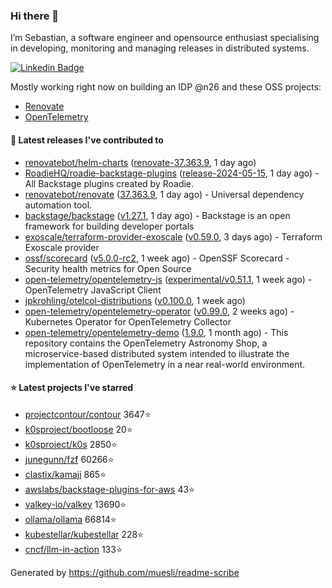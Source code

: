 ### Hi there 👋

I’m Sebastian, a software engineer and opensource enthusiast specialising in developing, monitoring and managing releases in distributed systems.    

[![Linkedin Badge](https://img.shields.io/badge/-LinkedIn-blue?style=flat&logo=Linkedin&logoColor=white&link=https://www.linkedin.com/in/sebastian-poxhofer/)](https://www.linkedin.com/in/sebastian-poxhofer/)

Mostly working right now on building an IDP @n26 and these OSS projects:
- [Renovate](https://github.com/renovatebot/renovate)
- [OpenTelemetry](https://github.com/open-telemetry)



#### 🚀 Latest releases I've contributed to

- [renovatebot/helm-charts](https://github.com/renovatebot/helm-charts) ([renovate-37.363.9](https://github.com/renovatebot/helm-charts/releases/tag/renovate-37.363.9), 1 day ago)
- [RoadieHQ/roadie-backstage-plugins](https://github.com/RoadieHQ/roadie-backstage-plugins) ([release-2024-05-15](https://github.com/RoadieHQ/roadie-backstage-plugins/releases/tag/release-2024-05-15), 1 day ago) - All Backstage plugins created by Roadie.
- [renovatebot/renovate](https://github.com/renovatebot/renovate) ([37.363.9](https://github.com/renovatebot/renovate/releases/tag/37.363.9), 1 day ago) - Universal dependency automation tool.
- [backstage/backstage](https://github.com/backstage/backstage) ([v1.27.1](https://github.com/backstage/backstage/releases/tag/v1.27.1), 1 day ago) - Backstage is an open framework for building developer portals
- [exoscale/terraform-provider-exoscale](https://github.com/exoscale/terraform-provider-exoscale) ([v0.59.0](https://github.com/exoscale/terraform-provider-exoscale/releases/tag/v0.59.0), 3 days ago) - Terraform Exoscale provider
- [ossf/scorecard](https://github.com/ossf/scorecard) ([v5.0.0-rc2](https://github.com/ossf/scorecard/releases/tag/v5.0.0-rc2), 1 week ago) - OpenSSF Scorecard - Security health metrics for Open Source
- [open-telemetry/opentelemetry-js](https://github.com/open-telemetry/opentelemetry-js) ([experimental/v0.51.1](https://github.com/open-telemetry/opentelemetry-js/releases/tag/experimental/v0.51.1), 1 week ago) - OpenTelemetry JavaScript Client
- [jpkrohling/otelcol-distributions](https://github.com/jpkrohling/otelcol-distributions) ([v0.100.0](https://github.com/jpkrohling/otelcol-distributions/releases/tag/v0.100.0), 1 week ago)
- [open-telemetry/opentelemetry-operator](https://github.com/open-telemetry/opentelemetry-operator) ([v0.99.0](https://github.com/open-telemetry/opentelemetry-operator/releases/tag/v0.99.0), 2 weeks ago) - Kubernetes Operator for OpenTelemetry Collector
- [open-telemetry/opentelemetry-demo](https://github.com/open-telemetry/opentelemetry-demo) ([1.9.0](https://github.com/open-telemetry/opentelemetry-demo/releases/tag/1.9.0), 1 month ago) - This repository contains the OpenTelemetry Astronomy Shop, a microservice-based distributed system intended to illustrate the implementation of OpenTelemetry in a near real-world environment.

#### ⭐ Latest projects I've starred

- [projectcontour/contour](https://github.com/projectcontour/contour) 3647⭐
- [k0sproject/bootloose](https://github.com/k0sproject/bootloose) 20⭐
- [k0sproject/k0s](https://github.com/k0sproject/k0s) 2850⭐
- [junegunn/fzf](https://github.com/junegunn/fzf) 60266⭐
- [clastix/kamaji](https://github.com/clastix/kamaji) 865⭐
- [awslabs/backstage-plugins-for-aws](https://github.com/awslabs/backstage-plugins-for-aws) 43⭐
- [valkey-io/valkey](https://github.com/valkey-io/valkey) 13690⭐
- [ollama/ollama](https://github.com/ollama/ollama) 66814⭐
- [kubestellar/kubestellar](https://github.com/kubestellar/kubestellar) 228⭐
- [cncf/llm-in-action](https://github.com/cncf/llm-in-action) 133⭐



Generated by https://github.com/muesli/readme-scribe
